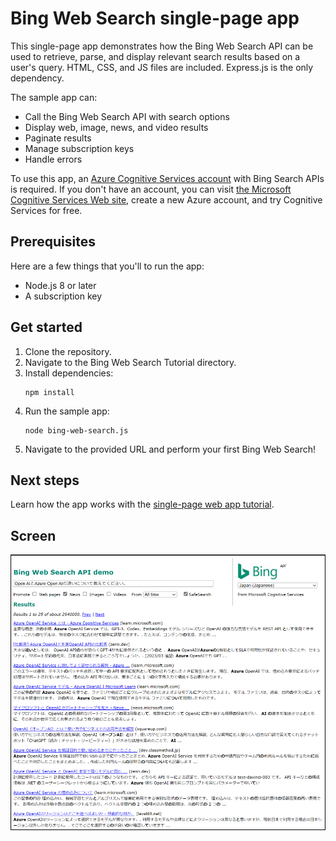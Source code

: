 # Bing Web Search single-page app

This single-page app demonstrates how the Bing Web Search API can be used to retrieve, parse, and display relevant search results based on a user's query. HTML, CSS, and JS files are included. Express.js is the only dependency.

The sample app can:

* Call the Bing Web Search API with search options
* Display web, image, news, and video results
* Paginate results
* Manage subscription keys
* Handle errors

To use this app, an [Azure Cognitive Services account](https://docs.microsoft.com/azure/cognitive-services/cognitive-services-apis-create-account) with Bing Search APIs is required. If you don't have an account, you can visit [the Microsoft Cognitive Services Web site](https://azure.microsoft.com/free/cognitive-services/), create a new Azure account, and try Cognitive Services for free.

## Prerequisites

Here are a few things that you'll to run the app:

* Node.js 8 or later
* A subscription key

## Get started  

1. Clone the repository.
2. Navigate to the Bing Web Search Tutorial directory.
3. Install dependencies:
   ```
   npm install
   ```
4. Run the sample app:
   ```
   node bing-web-search.js
   ```
5. Navigate to the provided URL and perform your first Bing Web Search!

## Next steps

Learn how the app works with the [single-page web app tutorial](https://docs.microsoft.com/en-us/azure/cognitive-services/bing-web-search/tutorial-bing-web-search-single-page-app).

## Screen

![Bing web demo](public\img\screenshot.png "Bing web demo")